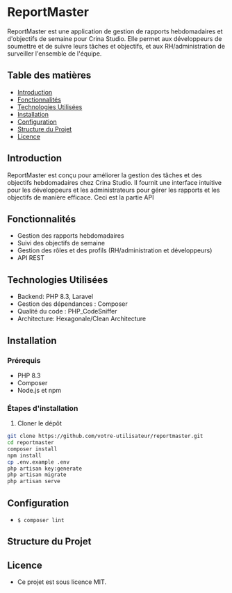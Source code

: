 # ReportMaster

ReportMaster est une application de gestion de rapports hebdomadaires et d'objectifs de semaine pour Crina Studio. Elle permet aux développeurs de soumettre et de suivre leurs tâches et objectifs, et aux RH/administration de surveiller l'ensemble de l'équipe.

## Table des matières

- [Introduction](#introduction)
- [Fonctionnalités](#fonctionnalités)
- [Technologies Utilisées](#technologies-utilisées)
- [Installation](#installation)
- [Configuration](#configuration)
- [Structure du Projet](#structure-du-projet)
- [Licence](#licence)

## Introduction

ReportMaster est conçu pour améliorer la gestion des tâches et des objectifs hebdomadaires chez Crina Studio. Il fournit une interface intuitive pour les développeurs et les administrateurs pour gérer les rapports et les objectifs de manière efficace.
Ceci est la partie API 
## Fonctionnalités

- Gestion des rapports hebdomadaires
- Suivi des objectifs de semaine
- Gestion des rôles et des profils (RH/administration et développeurs)
- API REST 
## Technologies Utilisées

- Backend: PHP 8.3, Laravel
- Gestion des dépendances : Composer
- Qualité du code : PHP_CodeSniffer
- Architecture: Hexagonale/Clean Architecture

## Installation

### Prérequis

- PHP 8.3
- Composer
- Node.js et npm

### Étapes d'installation

1. Cloner le dépôt

```bash
git clone https://github.com/votre-utilisateur/reportmaster.git
cd reportmaster
composer install
npm install
cp .env.example .env
php artisan key:generate
php artisan migrate
php artisan serve
````

## Configuration
- ``$ composer lint``

## Structure du Projet

## Licence
- Ce projet est sous licence MIT.
